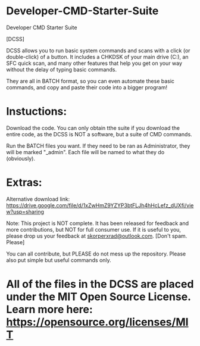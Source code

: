 # Developer-CMD-Starter-Suite

Developer CMD Starter Suite

[DCSS]

DCSS allows you to run basic system commands and scans with a click (or double-click) of a button. It includes a CHKDSK of your main drive (C:), an SFC quick scan, and many other features that help you get on your way without the delay of typing basic commands.

They are all in BATCH format, so you can even automate these basic commands, and copy and paste their code into a bigger program!

Instuctions:
=============================

Download the code. You can only obtain tthe suite if you download the entire code, as the DCSS is NOT a software, but a suite of CMD commands.

Run the BATCH files you want. If they need to be ran as Administrator, they will be marked "_admin".
Each file will be named to what they do (obviously).


Extras:
=============================

Alternative download link: https://drive.google.com/file/d/1xZwHmZ9YZYP3btFLJh4hHcLefz_dUXfi/view?usp=sharing

Note: This project is NOT complete. It has been released for feedback and more contributions, but NOT for full consumer use. If it is useful to you, please drop us your feedback at skorperxrad@outlook.com. [Don't spam. Please]

You can all contribute, but PLEASE do not mess up the repository. Please also put simple but useful commands only.

All of the files in the DCSS are placed under the MIT Open Source License. Learn more here:
https://opensource.org/licenses/MIT
=============================
